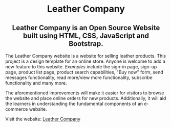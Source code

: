 
<h1 align="center">Leather Company</h1>

<h2 align="center"> Leather Company is an Open Source Website built using HTML, CSS, JavaScript and Bootstrap. </h2>

The Leather Company website is a website for selling leather products. This project is a design template for an online store. Anyone is welcome to add a new feature to this website. _Examples_ include the sign-in page, sign-up page, product list page, product search capabilities, "Buy now" form, send messages functionality, read more/view more functionality, subscribe functionality and many more.

The aforementioned improvements will make it easier for visitors to browse the website and place online orders for new products. Additionally, it will aid the learners in understanding the fundamental components of an e-commerce website.

Visit the website: [Leather Company](https://leatherhoard.netlify.app/)


